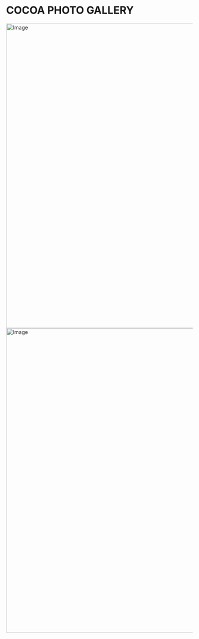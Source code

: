 
# COCOA PHOTO GALLERY
<img width="1512" height="823" alt="Image" src="https://github.com/user-attachments/assets/328763d2-ccbe-43f2-91be-1772380fb684" />

<img width="685" height="823" alt="Image" src="https://github.com/user-attachments/assets/8a3512aa-2942-4a6a-9c7a-76e87560fb14" />

